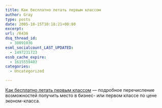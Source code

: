 ```yaml
---
title: Как бесплатно летать первым классом
author: Gray
type: posts
date: 2005-10-15T10:18:21+00:00
excerpt:
url: /6436
dsq_thread_id:
  - 38091036
esml_socialcount_LAST_UPDATED:
  - 1497231723
essb_cache_expire:
  - 1615559403
categories:
  - Uncategorized

---
```








<a href="http://www.luxist.com/entry/1234000643062813/" target="_blank">Как бесплатно летать первым классом</a> &#8212; подробное перечисление возможностей получить место в бизнес- или первом классе по цене эконом-класса.